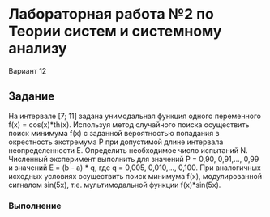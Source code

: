 # Лабораторная работа №2 по Теории систем и системному анализу
Вариант 12
## Задание 
На интервале [7; 11] задана унимодальная функция одного переменного f(x) = cos(x)*th(x). Используя метод случайного поиска осуществить поиск минимума f(x) с заданной вероятностью попадания в окрестность экстремума P при допустимой длине интервала неопределенности E. Определить необходимое число испытаний N. Численный эксперимент выполнить для значений P = 0,90, 0,91,..., 0,99 и значений E = (b - a) * q, где q = 0,005, 0,010,..., 0,100. При аналогичных исходных условиях осуществить поиск минимума f(x), модулированной сигналом sin(5x), т.е. мультимодальной функции f(x)*sin(5x).
### Выполнение
